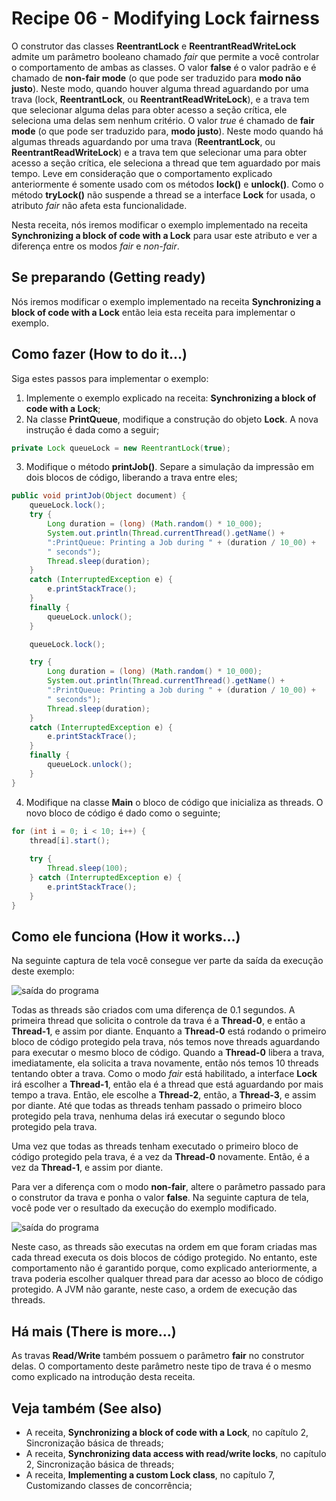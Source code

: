 # Recipe 06 - Modifying Lock fairness
O construtor das classes **ReentrantLock** e **ReentrantReadWriteLock** admite um parâmetro booleano
chamado *fair* que permite a você controlar o comportamento de ambas as classes. O valor **false** é o
valor padrão e é chamado de **non-fair mode** (o que pode ser traduzido para **modo não justo**). Neste 
modo, quando houver alguma thread aguardando por uma trava (lock, **ReentrantLock**, ou 
**ReentrantReadWriteLock**), e a trava tem que selecionar alguma delas para obter acesso a seção 
crítica, ele seleciona uma delas sem nenhum critério. O valor *true* é chamado de **fair mode** 
(o que pode ser traduzido para, **modo justo**). Neste modo quando há algumas threads aguardando por 
uma trava (**ReentrantLock**, ou **ReentrantReadWriteLock**) e a trava tem que selecionar uma para obter 
acesso a seção crítica, ele seleciona a thread que tem aguardado por mais tempo. Leve em consideração 
que o comportamento explicado anteriormente é somente usado com os métodos **lock()** e **unlock()**. 
Como o método **tryLock()** não suspende a thread se a interface **Lock** for usada, o atributo *fair* 
não afeta esta funcionalidade.

Nesta receita, nós iremos modificar o exemplo implementado na receita **Synchronizing a block of code 
with a Lock** para usar este atributo e ver a diferença entre os modos *fair* e *non-fair*.

## Se preparando (Getting ready)
Nós iremos modificar o exemplo implementado na receita **Synchronizing a block of code with a Lock** 
então leia esta receita para implementar o exemplo.

## Como fazer (How to do it...)
Siga estes passos para implementar o exemplo:
 1. Implemente o exemplo explicado na receita: **Synchronizing a block of code with a Lock**;
 2. Na classe **PrintQueue**, modifique a construção do objeto **Lock**. A nova instrução é dada como 
a seguir;
```java
private Lock queueLock = new ReentrantLock(true);
```

 3. Modifique o método **printJob()**. Separe a simulação da impressão em dois blocos de código, 
liberando a trava entre eles;
```java
public void printJob(Object document) {
    queueLock.lock();
    try {
        Long duration = (long) (Math.random() * 10_000);
        System.out.println(Thread.currentThread().getName() +
        ":PrintQueue: Printing a Job during " + (duration / 10_00) +
        " seconds");
        Thread.sleep(duration);
    }
    catch (InterruptedException e) {
        e.printStackTrace();
    }
    finally {
        queueLock.unlock();
    }

    queueLock.lock();

    try {
        Long duration = (long) (Math.random() * 10_000);
        System.out.println(Thread.currentThread().getName() +
        ":PrintQueue: Printing a Job during " + (duration / 10_00) +
        " seconds");
        Thread.sleep(duration);
    }
    catch (InterruptedException e) {
        e.printStackTrace();
    }
    finally {
        queueLock.unlock();
    }
}
```

 4. Modifique na classe **Main** o bloco de código que inicializa as threads. O novo bloco de código é
dado como o seguinte;
```java
for (int i = 0; i < 10; i++) {
    thread[i].start();
    
    try {
        Thread.sleep(100);
    } catch (InterruptedException e) {
        e.printStackTrace();
    }
}
```

## Como ele funciona (How it works...)
Na seguinte captura de tela você consegue ver parte da saída da execução deste exemplo:

![saída do programa](https://raw.githubusercontent.com/PedroFerreiraCJr/traducao-java-7-concurrency/master/images/recipe_06_01_segundo_capitulo.png)

Todas as threads são criados com uma diferença de 0.1 segundos. A primeira thread que solicita o controle
da trava é a **Thread-0**, e então a **Thread-1**, e assim por diante. Enquanto a **Thread-0** está 
rodando o primeiro bloco de código protegido pela trava, nós temos nove threads aguardando para executar 
o mesmo bloco de código. Quando a **Thread-0** libera a trava, imediatamente, ela solicita a trava 
novamente, então nós temos 10 threads tentando obter a trava. Como o modo *fair* está habilitado, a 
interface **Lock** irá escolher a **Thread-1**, então ela é a thread que está aguardando por mais tempo a 
trava. Então, ele escolhe a **Thread-2**, então, a **Thread-3**, e assim por diante. Até que todas as 
threads tenham passado o primeiro bloco protegido pela trava, nenhuma delas irá executar o segundo bloco 
protegido pela trava.

Uma vez que todas as threads tenham executado o primeiro bloco de código protegido pela trava, é a vez 
da **Thread-0** novamente. Então, é a vez da **Thread-1**, e assim por diante.

Para ver a diferença com o modo **non-fair**, altere o parâmetro passado para o construtor da trava 
e ponha o valor **false**. Na seguinte captura de tela, você pode ver o resultado da execução do 
exemplo modificado.

![saída do programa](https://raw.githubusercontent.com/PedroFerreiraCJr/traducao-java-7-concurrency/master/images/recipe_06_02_segundo_capitulo.png)

Neste caso, as threads são executas na ordem em que foram criadas mas cada thread executa os dois blocos 
de código protegido. No entanto, este comportamento não é garantido porque, como explicado anteriormente, 
a trava poderia escolher qualquer thread para dar acesso ao bloco de código protegido. A JVM não garante, 
neste caso, a ordem de execução das threads.

## Há mais (There is more...)
As travas **Read/Write** também possuem o parâmetro **fair** no construtor delas. O comportamento deste 
parâmetro neste tipo de trava é o mesmo como explicado na introdução desta receita.

## Veja também (See also)
 - A receita, **Synchronizing a block of code with a Lock**, no capítulo 2, Sincronização básica de
threads;
 - A receita, **Synchronizing data access with read/write locks**, no capítulo 2, Sincronização básica de
threads;
 - A receita, **Implementing a custom Lock class**, no capítulo 7, Customizando classes de concorrência;

